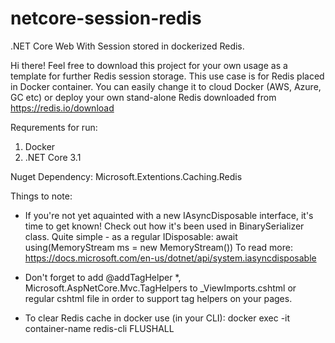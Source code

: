 # netcore-session-redis
.NET Core Web With Session stored in dockerized Redis.


Hi there! Feel free to download this project for your own usage as a template for further Redis session storage.
This use case is for Redis placed in Docker container.
You can easily change it to cloud Docker (AWS, Azure, GC etc) or deploy your own stand-alone Redis downloaded from https://redis.io/download

Requrements for run:
1. Docker
2. .NET Core 3.1

Nuget Dependency: Microsoft.Extentions.Caching.Redis

Things to note:

- If you're not yet aquainted with a new IAsyncDisposable interface, it's time to get known! Check out how it's been used in BinarySerializer class. Quite simple - as a regular IDisposable:
await using(MemoryStream ms = new MemoryStream())
To read more: https://docs.microsoft.com/en-us/dotnet/api/system.iasyncdisposable

- Don't forget to add @addTagHelper *, Microsoft.AspNetCore.Mvc.TagHelpers to _ViewImports.cshtml or regular cshtml file in order to support tag helpers on your pages.

- To clear Redis cache in docker use (in your CLI):
docker exec -it container-name redis-cli FLUSHALL

